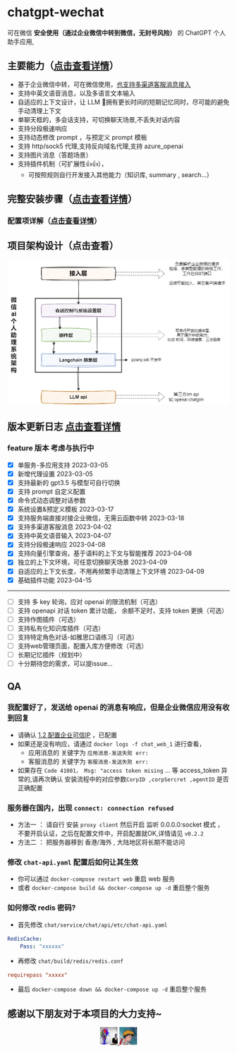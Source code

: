 # chatgpt-wechat

可在微信 **安全使用（通过企业微信中转到微信，无封号风险）** 的 ChatGPT 个人助手应用,

## 主要能力（[点击查看详情](./doc/ability.md)）

- 基于企业微信中转，可在微信使用，[也支持多渠道客服消息接入](./doc/custom_support_service.md)
- 支持中英文语音消息，以及多语言文本输入
- 自适应的上下文设计，让 LLM 🧠拥有更长时间的短期记忆同时，尽可能的避免手动清理上下文
- 单聊天框的，多会话支持，可切换聊天场景,不丢失对话内容
- 支持分段极速响应
- 支持动态修改 prompt ，与预定义 prompt 模板
- 支持 http/sock5 代理,支持反向域名代理,支持 azure_openai
- 支持图片消息（答题场景）
- 支持插件机制（可扩展性👍👍），
  - 可按照规则自行开发接入其他能力（知识库, summary , search...）

## 完整安装步骤（[点击查看详情](./doc/install.md)）

### 配置项详解（[点击查看详情](./doc/config.md)）

## 项目架构设计（点击查看）
![system.png](./doc/system.png)
## 版本更新日志 [点击查看详情](./doc/CHANGELOG.md)

### feature 版本 考虑与执行中
- [x] 单服务-多应用支持 2023-03-05
- [x] 新增代理设置      2023-03-05
- [x] 支持最新的 gpt3.5 与模型可自行切换
- [x] 支持 prompt 自定义配置
- [x] 命令式动态调整对话参数
- [x] 系统设置&预定义模板 2023-03-17
- [x] 支持服务端直接对接企业微信，无需云函数中转 2023-03-18
- [x] 支持多渠道客服消息 2023-04-02
- [x] 支持中英文语音输入 2023-04-07
- [x] 支持分段极速响应 2023-04-08
- [x] 支持向量引擎查询，基于语料的上下文与智能推荐 2023-04-08
- [x] 独立的上下文环境，可任意切换聊天场景 2023-04-09
- [x] 自适应的上下文长度，不用再频繁手动清理上下文环境 2023-04-09
- [x] 基础插件功能 2023-04-15
---
- [ ] 支持 多 key 轮询，应对 openai 的限流机制（可选）
- [ ] 支持 openapi 对话 token 累计功能， 余额不足时，支持 token 更换（可选）
- [ ] 支持作图插件（可选）
- [ ] 支持私有化知识库插件（可选）
- [ ] 支持特定角色对话-如雅思口语练习（可选）
- [ ] 支持web管理页面，配置入库方便修改（可选）
- [ ] 长期记忆插件（规划中）
- [ ] 十分期待您的需求，可以提issue...

## QA

### 我配置好了，发送给 openai 的消息有响应，但是企业微信应用没有收到回复
- 请确认 [1.2 配置企业可信IP](./doc/install.md) ，已配置
- 如果还是没有响应，请通过 `docker logs -f chat_web_1` 进行查看，
  - 应用消息的 关键字为 `应用消息-发送失败 err:` 
  - 客服消息的 关键字为 `客服消息-发送失败 err:`
- 如果存在 `Code 41001， Msg: "access token mising` ... 等 access_token 异常的,请再次确认
安装流程中的对应参数`CorpID ,corpSercret ,agentID` 是否正确配置

### 服务器在国内，出现 `connect: connection refused`
- 方法一 ： 请自行 安装 `proxy client` 然后开启 监听 0.0.0.0:socket 模式 ，不要开启认证，之后在配置文件中，开启配置就OK,详情请见 `v0.2.2` 
- 方法二 ： 把服务器移到 香港/海外 , 大陆地区将长期不能访问

### 修改 `chat-api.yaml` 配置后如何让其生效
- 你可以通过 `docker-compose restart web` 重启 web 服务
- 或者 `docker-compose build && docker-compose up -d` 重启整个服务

### 如何修改 redis 密码? 

- 首先修改 `chat/service/chat/api/etc/chat-api.yaml` 
```yaml
RedisCache:
    Pass: "xxxxxx"
```
- 再修改 `chat/build/redis/redis.conf`
```ini
requirepass "xxxxx"
```
- 最后 `docker-compose down && docker-compose up -d` 重启整个服务

## 感谢以下朋友对于本项目的大力支持~
  <p align="center">
    <a href="https://github.com/whyiyhw/chatgpt-wechat" target="_blank" rel="noopener noreferrer">
        <img width="40" src="./doc/support01.jpg" alt="supprt01" />
        <img width="40" src="./doc/support02.jpg" alt="supprt02" />
    </a>
  </p>